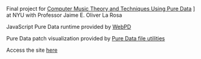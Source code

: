 Final project for [Computer Music Theory and Techniques Using Pure Data](https://wp.nyu.edu/computer_music/) ] at NYU with Professor Jaime E. Oliver La Rosa

JavaScript Pure Data runtime provided by [WebPD](https://github.com/sebpiq/WebPd)

Pure Data patch visualization provided by [Pure Data file utilities](https://github.com/sebpiq/pd-fileutils)

Access the site [here](https://web-effect-rack.herokuapp.com/)